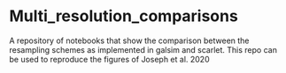 # Multi_resolution_comparisons
A repository of notebooks that show the comparison between the resampling schemes as implemented in galsim and scarlet. This repo can be used to reproduce the figures of Joseph et al. 2020
